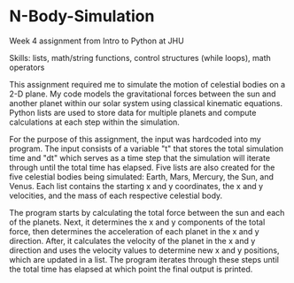 # N-Body-Simulation

Week 4 assignment from Intro to Python at JHU

Skills: lists, math/string functions, control structures (while loops), math operators

This assignment required me to simulate the motion of celestial bodies on a 2-D plane. My code models the gravitational forces between the sun and another planet within our solar system using classical kinematic equations. Python lists are used to store data for multiple planets and compute calculations at each step within the simulation.

For the purpose of this assignment, the input was hardcoded into my program. The input consists of a variable "t" that stores the total simulation time and "dt" which serves as a time step that the simulation will iterate through until the total time has elapsed. Five lists are also created for the five celestial bodies being simulated: Earth, Mars, Mercury, the Sun, and Venus. Each list contains the starting x and y coordinates, the x and y velocities, and the mass of each respective celestial body.

The program starts by calculating the total force between the sun and each of the planets. Next, it determines the x and y components of the total force, then determines the acceleration of each planet in the x and y direction. After, it calculates the velocity of the planet in the x and y direction and uses the velocity values to determine new x and y positions, which are updated in a list.  The program iterates through these steps until the total time has elapsed at which point the final output is printed.

